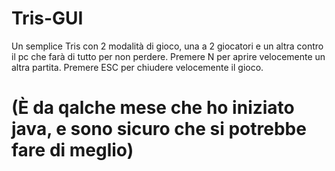 # Tris-GUI
Un semplice Tris con 2 modalità di gioco, una a 2 giocatori e un altra contro il pc che farà di tutto per non perdere.
Premere N per aprire velocemente un altra partita.
Premere ESC per chiudere velocemente il gioco.

# (È da qalche mese che ho iniziato java, e sono sicuro che si potrebbe fare di meglio) 
